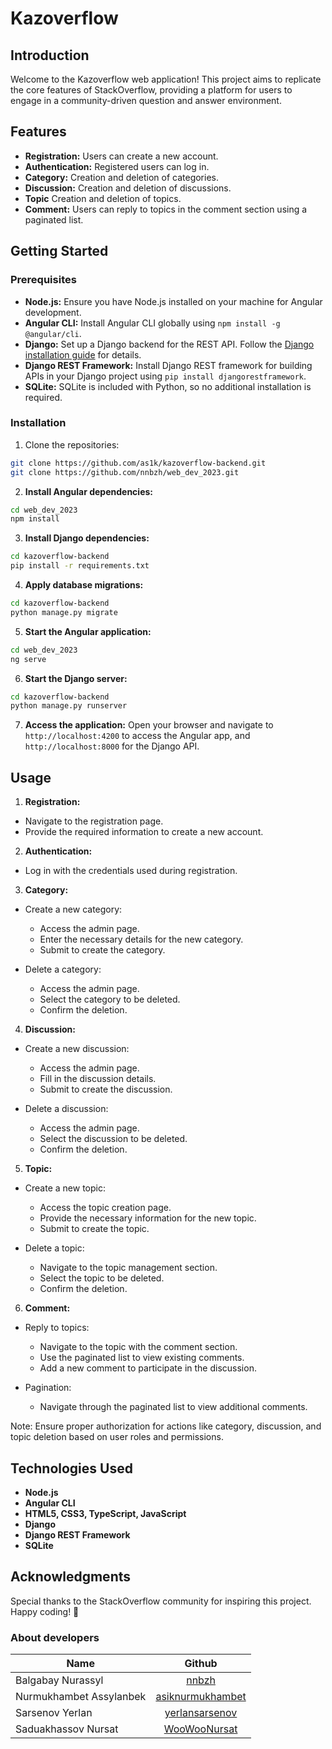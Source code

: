 # Kazoverflow

## Introduction

Welcome to the Kazoverflow web application! This project aims to replicate the core features of 
StackOverflow, providing a platform for users to engage in a community-driven question and answer 
environment.

## Features

- **Registration:** Users can create a new account.
- **Authentication:** Registered users can log in.
- **Category:** Creation and deletion of categories.
- **Discussion:** Creation and deletion of discussions.
- **Topic** Creation and deletion of topics.
- **Comment:** Users can reply to topics in the comment section using a paginated list.

## Getting Started

### Prerequisites

- **Node.js:** Ensure you have Node.js installed on your machine for Angular development.
- **Angular CLI:** Install Angular CLI globally using `npm install -g @angular/cli`.
- **Django:** Set up a Django backend for the REST API. Follow
  the [Django installation guide](https://docs.djangoproject.com/en/stable/intro/install/) for
  details.
- **Django REST Framework:** Install Django REST framework for building APIs in your Django project
  using `pip install djangorestframework`.
- **SQLite:** SQLite is included with Python, so no additional installation is required.

### Installation

1. Clone the repositories: 
```bash
git clone https://github.com/as1k/kazoverflow-backend.git
git clone https://github.com/nnbzh/web_dev_2023.git
```

2. **Install Angular dependencies:**
```bash
cd web_dev_2023
npm install
```

3. **Install Django dependencies:**
```bash
cd kazoverflow-backend
pip install -r requirements.txt
```

4. **Apply database migrations:**
```bash
cd kazoverflow-backend
python manage.py migrate
```

5. **Start the Angular application:**
```bash
cd web_dev_2023
ng serve
```

6. **Start the Django server:**
```bash
cd kazoverflow-backend
python manage.py runserver
```

7. **Access the application:**
Open your browser and navigate to `http://localhost:4200` to access the Angular app, and `http://localhost:8000` for the Django API.

## Usage

1. **Registration:**
  - Navigate to the registration page.
  - Provide the required information to create a new account.

2. **Authentication:**
  - Log in with the credentials used during registration.

3. **Category:**
  - Create a new category:
    - Access the admin page.
    - Enter the necessary details for the new category.
    - Submit to create the category.

  - Delete a category:
    - Access the admin page.
    - Select the category to be deleted.
    - Confirm the deletion.

4. **Discussion:**
  - Create a new discussion:
    - Access the admin page.
    - Fill in the discussion details.
    - Submit to create the discussion.

  - Delete a discussion:
    - Access the admin page.
    - Select the discussion to be deleted.
    - Confirm the deletion.

5. **Topic:**
  - Create a new topic:
    - Access the topic creation page.
    - Provide the necessary information for the new topic.
    - Submit to create the topic.

  - Delete a topic:
    - Navigate to the topic management section.
    - Select the topic to be deleted.
    - Confirm the deletion.

6. **Comment:**
  - Reply to topics:
    - Navigate to the topic with the comment section.
    - Use the paginated list to view existing comments.
    - Add a new comment to participate in the discussion.

  - Pagination:
    - Navigate through the paginated list to view additional comments.

Note: Ensure proper authorization for actions like category, discussion, and topic deletion based on user roles and permissions.

## Technologies Used

- **Node.js**
- **Angular CLI**
- **HTML5, CSS3, TypeScript, JavaScript**
- **Django**
- **Django REST Framework**
- **SQLite**

## Acknowledgments

Special thanks to the StackOverflow community for inspiring this project.
Happy coding! 🚀

### About developers

| Name                    |                                           Github                                           |
|-------------------------|:------------------------------------------------------------------------------------------:|
| Balgabay Nurassyl       |                       [nnbzh](https://github.com/nnbzh/ForumProject)                       |
| Nurmukhambet Assylanbek | [asiknurmukhambet](https://github.com/asiknurmukhambet/ForumProject/blob/master/README.md) |
| Sarsenov Yerlan         |                    [yerlansarsenov](https://github.com/yerlansarsenov)                     |
| Saduakhassov Nursat     |                     [WooWooNursat](https://github.com/WooWooNursat)                        |